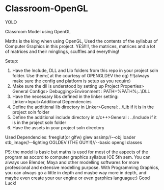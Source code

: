 # Classroom-OpenGL
YOLO

Classroom Model using OpenGL

Maths is the king when using OpenGL, Used the contents of the syllabus of Computer Graphics in this project.
YES!!!!, the matrices, matrices and a lot of matrices and their minglings, scuffles and everything!

Setup:
1. Have the Include, DLL and Lib folders from this repo in your project soln folder. Use them:( at the courtesy of OPENGLDEV the og)
!!!(always make sure the config and platform is setup as you require)
2. Make sure the dll is understood by setting up Project Properties> General Configs> Debugging>Environment : PATH=%PATH%;..\DLL 
3. Have the necessary libs defined in the linker setting: Linker>Input>Additional Dependencies
4. Define the additional lib directory in Linker>General: ../Lib if it is in the project soln folder
5. Define the additional include directory in c/c++>General : ../Include if it is in the project soln folder
6. Have the assets in your project soln directory

Used Dependencies:
freeglut(or glfw) 
glew
assimp//--obj loader
stb_image//--lighting
OGLDEV (THE GUY!!)//--basic opengl classes

PS: 
the model is basic but maths is used for most of the aspects of the program as accord to computer graphics syllabus IOE 5th sem.
You can always use Blender, Maya and other modelling softwares for more professional and extensive modelling purpose.
With Programming Graphics, you can always go a little in depth and maybe way more in depth, and maybe even create your our engine or even  garphics languague:)
Good Luck!
